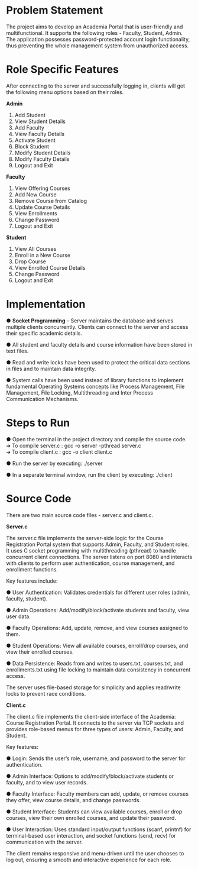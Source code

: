 # Problem Statement 
The project aims to develop an Academia Portal that is user-friendly and multifunctional. It supports 
the following roles - Faculty, Student, Admin. The application possesses password-protected account 
login functionality, thus preventing the whole management system from unauthorized access. 
  
# Role Specific Features 
After connecting to the server and successfully logging in, clients will get the following menu options 
based on their roles. 
  
**Admin** 
1) Add Student 
2) View Student Details 
3) Add Faculty 
4) View Faculty Details 
5) Activate Student 
6) Block Student 
7) Modify Student Details 
8) Modify Faculty Details 
9) Logout and Exit
  
**Faculty** 
1) View Offering Courses 
2) Add New Course 
3) Remove Course from Catalog 
4) Update Course Details 
5) View Enrollments 
6) Change Password 
7) Logout and Exit
   
**Student** 
1) View All Courses 
2) Enroll in a New Course 
3) Drop Course 
4) View Enrolled Course Details 
5) Change Password 
6) Logout and Exit
   
# Implementation 
  
● **Socket Programming** – Server maintains the database and serves multiple clients concurrently. 
Clients can connect to the server and access their specific academic details.  
  
● All student and faculty details and course information have been stored in text files.  
  
● Read and write locks have been used to protect the critical data sections in files and to 
maintain data integrity.  
  
● System calls have been used instead of library functions to implement fundamental Operating 
Systems concepts like Process Management, File Management, File Locking, Multithreading 
and Inter Process Communication Mechanisms.  
  
# Steps to Run 
  
● Open the terminal in the project directory and compile the source code.  
➔  To compile server.c : gcc -o server -pthread server.c   
➔ To compile client.c : gcc -o client client.c  
  
● Run the server by executing: ./server  
  
● In a separate terminal window, run the client by executing: ./client  
  
# Source Code 
There are two main source code files - server.c and client.c. 
  
**Server.c**
  
The server.c file implements the server-side logic for the Course Registration Portal system that 
supports Admin, Faculty, and Student roles. It uses C socket programming with multithreading 
(pthread) to handle concurrent client connections. The server listens on port 8080 and interacts with 
clients to perform user authentication, course management, and enrollment functions.  
  
Key features include:  
  
● User Authentication: Validates credentials for different user roles (admin, faculty, student).  
  
● Admin Operations: Add/modify/block/activate students and faculty, view user data.  
  
● Faculty Operations: Add, update, remove, and view courses assigned to them.  
  
● Student Operations: View all available courses, enroll/drop courses, and view their enrolled 
courses.  
  
● Data Persistence: Reads from and writes to users.txt, courses.txt, and enrollments.txt using 
file locking to maintain data consistency in concurrent access.  
  
The server uses file-based storage for simplicity and applies read/write locks to prevent race 
conditions.  
  
**Client.c**
  
The client.c file implements the client-side interface of the Academia: Course Registration Portal. It 
connects to the server via TCP sockets and provides role-based menus for three types of users: 
Admin, Faculty, and Student.  
  
Key features:  
  
● Login: Sends the user’s role, username, and password to the server for authentication.  
  
● Admin Interface: Options to add/modify/block/activate students or faculty, and to view user 
records.  
  
● Faculty Interface: Faculty members can add, update, or remove courses they offer, view 
course details, and change passwords.  
  
● Student Interface: Students can view available courses, enroll or drop courses, view their own 
enrolled courses, and update their password.  
  
● User Interaction: Uses standard input/output functions (scanf, printnf) for terminal-based user 
interaction, and socket functions (send, recv) for communication with the server.  
  
The client remains responsive and menu-driven until the user chooses to log out, ensuring a smooth 
and interactive experience for each role.
